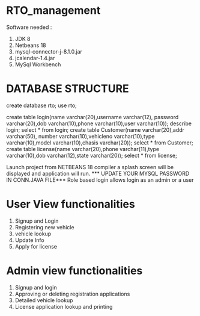 # RTO_management
Software needed :
1. JDK 8
2. Netbeans 18
3. mysql-connector-j-8.1.0.jar
4. jcalendar-1.4.jar
5. MySql Workbench

 

# DATABASE STRUCTURE

 

create database rto;
use rto;

 

create table login(name varchar(20),username varchar(12),
password varchar(20),dob varchar(10),phone varchar(10),user varchar(10));
describe login;
select * from login;
create table Customer(name varchar(20),addr varchar(50), number varchar(10),vehicleno varchar(10),type varchar(10),model varchar(10),chasis varchar(20));
select * from Customer;
create table license(name varchar(20),phone varchar(11),type varchar(10),dob varchar(12),state varchar(20));
select * from license;

 

Launch project from NETBEANS 18 compiler a splash screen will be displayed and application will run.
*** UPDATE YOUR MYSQL PASSWORD IN CONN.JAVA FILE***
Role based login allows login as an admin or a user

 

# User View functionalities
1. Signup and Login
2. Registering new vehicle
3. vehicle lookup
4. Update Info
5. Apply for license

 

# Admin view functionalities
1. Signup and login
2. Approving or deleting registration applications
3. Detailed vehicle lookup
4. License application lookup and printing
